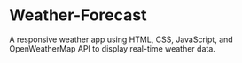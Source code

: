 # Weather-Forecast
A responsive weather app using HTML, CSS, JavaScript, and OpenWeatherMap API to display real-time weather data.
